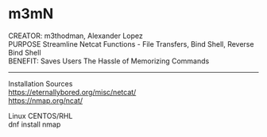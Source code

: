 # m3mN

CREATOR: m3thodman, Alexander Lopez  
PURPOSE Streamline Netcat Functions - File Transfers, Bind Shell, Reverse Bind Shell  
BENEFIT: Saves Users The Hassle of Memorizing Commands  

**************************************************************

Installation Sources  
https://eternallybored.org/misc/netcat/  
https://nmap.org/ncat/  
  
Linux CENTOS/RHL  
dnf install nmap  
